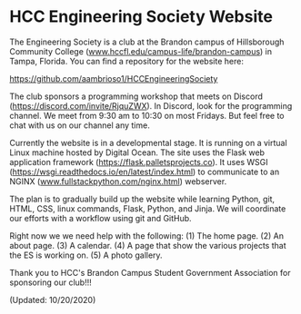 # HCC Engineering Society Website

The Engineering Society is a club at the Brandon campus of Hillsborough Community College (www.hccfl.edu/campus-life/brandon-campus) in Tampa, Florida.  You can find a repository for the website here:

https://github.com/aambrioso1/HCCEngineeringSociety

The club sponsors a programming workshop that meets on Discord (https://discord.com/invite/RjquZWX).   In Discord, look for the programming channel.   We meet from 9:30 am to 10:30 on most Fridays.   But feel free to chat with us on our channel any time.

Currently the website is in a developmental stage.   It is running on a virtual Linux machine hosted by Digital Ocean.  The site uses the Flask web application framework (https://flask.palletsprojects.co).  It uses WSGI (https://wsgi.readthedocs.io/en/latest/index.html) to communicate to an NGINX (www.fullstackpython.com/nginx.html) webserver.

The plan is to gradually build up the website while learning Python, git, HTML, CSS, linux commands, Flask, Python, and Jinja.  We will coordinate our efforts with a workflow using git and GitHub.   

Right now we we need help with the following:
(1)  The home page.
(2)  An about page.
(3)  A calendar.
(4)  A page that show the various projects that the ES is working on.
(5)  A photo gallery.

Thank you to HCC's Brandon Campus Student Government Association for sponsoring our club!!! 

(Updated: 10/20/2020)
